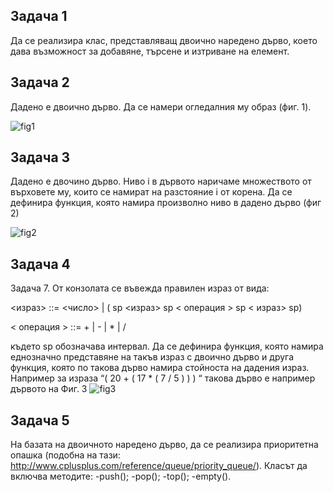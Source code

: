 ## Задача 1


Да се реализира клас, представляващ двоично наредено дърво, което дава възможност за добавяне,
търсене и изтриване на елемент.
## Задача 2
Дадено е двоично дърво. Да се намери огледалния му образ (фиг. 1).

![fig1]

[fig1]: https://ibb.co/dfkgjm

## Задача 3
Дадено е двочино дърво. Ниво i в дървото наричаме множеството от върховете му, които се намират на разстояние i от корена. Да се дефинира функция, която намира произволно ниво в дадено дърво (фиг 2)

![fig2]

[fig2]: https://learn.fmi.uni-sofia.bg/pluginfile.php/3987/mod_page/content/1/level.JPG

## Задача 4
Задача 7. От конзолата се въвежда правилен израз от вида:

<израз> ::= <число> | ( sp <израз> sp < операция > sp < израз> sp)

< операция > ::= + | - | * | /

където sp обозначава интервал. Да се дефинира функция, която намира еднозначно представяне на такъв израз с двоично дърво и друга функция, която по такова дърво намира стойноста на дадения израз. Например за израза “( 20 + ( 17 * ( 7 / 5 ) ) ) “ такова дърво е например дървото на Фиг. 3
![fig3]

[fig3]: https://learn.fmi.uni-sofia.bg/pluginfile.php/3987/mod_page/content/1/expr.JPG
## Задача 5
На базата на двоичното наредено дърво, да се реализира приоритетна опашка
(подобна на тази: http://www.cplusplus.com/reference/queue/priority_queue/).
Класът да включва методите:
  -push();
  -pop();
  -top();
-empty().
